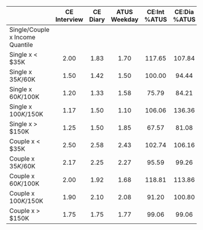 
|                      | CE<br>Interview |  CE<br>Diary | ATUS<br>Weekday | CE:Int<br>%ATUS | CE:Dia<br>%ATUS |
| -------------------- | :----------: | :----------: | :----------: | :----------: | :----------: |
| Single/Couple x Income Quantile |              |              |              |              |              |
| Single x     < $35K  |         2.00 |         1.83 |         1.70 |       117.65 |       107.84 |
| Single x  $35K/$60K  |         1.50 |         1.42 |         1.50 |       100.00 |        94.44 |
| Single x  $60K/$100K |         1.20 |         1.33 |         1.58 |        75.79 |        84.21 |
| Single x $100K/$150K |         1.17 |         1.50 |         1.10 |       106.06 |       136.36 |
| Single x     > $150K |         1.25 |         1.50 |         1.85 |        67.57 |        81.08 |
| Couple x     < $35K  |         2.50 |         2.58 |         2.43 |       102.74 |       106.16 |
| Couple x  $35K/$60K  |         2.17 |         2.25 |         2.27 |        95.59 |        99.26 |
| Couple x  $60K/$100K |         2.00 |         1.92 |         1.68 |       118.81 |       113.86 |
| Couple x $100K/$150K |         1.90 |         2.10 |         2.08 |        91.20 |       100.80 |
| Couple x     > $150K |         1.75 |         1.75 |         1.77 |        99.06 |        99.06 |

